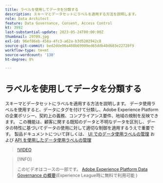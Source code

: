 ```yaml
---
title: ラベルを使用してデータを分類する
description: スキーマとデータセットにラベルを適用する方法を説明します。
role: Data Architect
feature: Data Governance, Consent, Access Control
kt: 3992
last-substantial-update: 2023-05-24T00:00:00Z
thumbnail: 29709.jpg
exl-id: 96ef86eb-458a-4fc3-a62a-b3d5202942c8
source-git-commit: bed2dde00a408b69909ed65ddb40d683e22720f9
workflow-type: tm+mt
source-wordcount: '138'
ht-degree: 8%

---
```


# ラベルを使用してデータを分類する

スキーマとデータセットにラベルを適用する方法を説明します。 データ使用ラベルを使用すると、データにタグを付けて分類し、Adobe Experience Platformの企業ポリシー、契約上の義務、コンプライアンス要件、地域の規制を反映できます。 この機能は、顧客に関する既知のデータと不明なデータを区別し、データの特性に基づいてデータの使用に対して適切な制御を適用するうえで重要です。 製品ドキュメントについて詳しくは、 [UI でのデータ使用ラベルの管理](https://experienceleague.adobe.com/docs/experience-platform/data-governance/labels/user-guide.html?lang=ja) および [API を使用したデータ使用ラベルの管理](https://experienceleague.adobe.com/docs/experience-platform/data-governance/labels/dataset-api.html)

>[!VIDEO](https://video.tv.adobe.com/v/29709?learn=on)

>[!INFO]
>
> このビデオはコースの一部です。 [Adobe Experience Platform Data Governance の概要](https://experienceleague.adobe.com/?recommended=ExperiencePlatform-D-1-2021.1.dgov.gs&amp;lang=ja)(Experience League時に無料で利用可能 )
